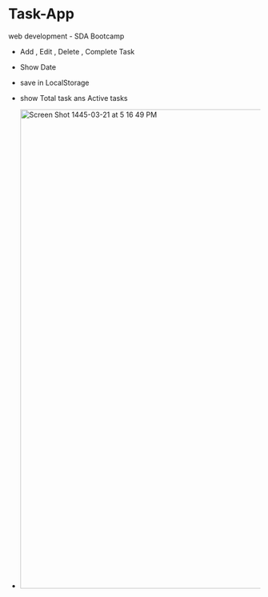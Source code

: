 # Task-App
web development - SDA Bootcamp 

- Add , Edit , Delete  , Complete Task
- Show Date
- save in LocalStorage
- show Total task ans Active tasks

- <img width="958" alt="Screen Shot 1445-03-21 at 5 16 49 PM" src="https://github.com/mrwa94/Task-App/assets/90597166/33ba3817-f1e3-4fa8-a0c6-c7cbc97a7af8">

